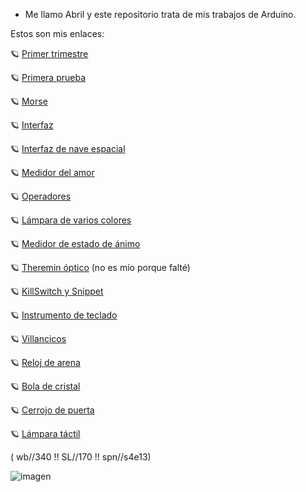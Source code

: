 - Me llamo Abril y este repositorio trata de mis trabajos de Arduino.

Estos son mis enlaces:
 
🪐  [Primer trimestre](https://github.com/jjksimp/1er-trimestre)

🪐  [Primera prueba](https://github.com/jjksimp/arduino/blob/main/primera%20prueba.md)

🪐  [Morse](https://github.com/jjksimp/arduino/blob/main/morse_3_abril_vitas.ino)

🪐  [Interfaz](https://github.com/jjksimp/arduino/blob/main/interfaz.md)

🪐  [Interfaz de nave espacial](https://github.com/jjksimp/arduino/blob/main/interfaz.md)

🪐  [Medidor del amor](https://github.com/jjksimp/arduino/blob/main/MEDIDOR%20DEL%20AMOR.md)

🪐  [Operadores](https://github.com/jjksimp/arduino/blob/main/Operadores.md)

🪐  [Lámpara de varios colores](https://github.com/jjksimp/arduino/blob/main/L%C3%A1mpara%20varios%20colores.MD)

🪐  [Medidor de estado de ánimo](https://github.com/jjksimp/arduino/blob/main/Medidor%20de%20estado%20de%20%C3%A1nimo.md)

🪐  [Theremin óptico](https://github.com/reverte04/arduino/blob/main/SNIPPET_KILL_SWITCH.CPP) (no es mío porque falté)

🪐  [KillSwitch y Snippet](https://github.com/jjksimp/arduino/blob/main/KILL%20SWITCH%20Y%20SNIPPETS.md)

🪐  [Instrumento de teclado](https://github.com/jjksimp/arduino/blob/main/INSTRUMENTO%20DE%20TECLADO.md)

🪐  [Villancicos](https://github.com/jjksimp/arduino/blob/main/VILLANCICOS.md)

🪐 [ Reloj de arena](https://github.com/jjksimp/arduino/blob/main/RELOJ%20DE%20ARENA.md)

🪐 [ Bola de cristal](https://github.com/jjksimp/arduino/blob/main/BOLA%20DE%20CRISTAL.md)

🪐 [Cerrojo de puerta](https://github.com/jjksimp/arduino/blob/main/CERROJO%20DE%20PUERTA.md)

🪐 [Lámpara táctil](https://github.com/jjksimp/arduino/blob/main/L%C3%81MPARA%20T%C3%81CTIL.md)

( wb//340 !! SL//170 !! spn//s4e13)
 
![imagen](https://user-images.githubusercontent.com/90753482/144020774-a9bb169f-5d08-4586-bfe0-553225af2204.png)


